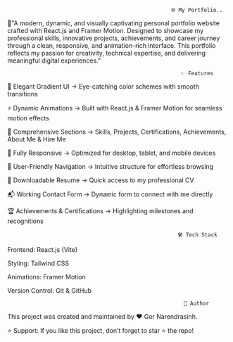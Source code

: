                                                         🌐 My Portfolio..
🚀"A modern, dynamic, and visually captivating personal portfolio website crafted with React.js and Framer Motion. Designed to showcase my professional skills, innovative projects, achievements, and career journey through a clean, responsive, and animation-rich interface. This portfolio reflects my passion for creativity, technical expertise, and delivering meaningful digital experiences."   

                                                           ✨ Features

🎨 Elegant Gradient UI → Eye-catching color schemes with smooth transitions

⚡ Dynamic Animations → Built with React.js & Framer Motion for seamless motion effects

📂 Comprehensive Sections → Skills, Projects, Certifications, Achievements, About Me & Hire Me

📱 Fully Responsive → Optimized for desktop, tablet, and mobile devices

🔗 User-Friendly Navigation → Intuitive structure for effortless browsing

📝 Downloadable Resume → Quick access to my professional CV

📬 Working Contact Form → Dynamic form to connect with me directly

🏆 Achievements & Certifications → Highlighting milestones and recognitions

                                                          🛠️ Tech Stack

Frontend: React.js (Vite)

Styling: Tailwind CSS

Animations: Framer Motion

Version Control: Git & GitHub


                                                            👤 Author

This project was created and maintained by ❤️ Gor Narendrasinh.

⭐ Support: If you like this project, don’t forget to star ⭐ the repo!
